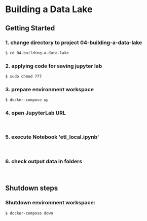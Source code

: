 # Building a Data Lake

## Getting Started


### 1. change directory to project 04-building-a-data-lake
```sh
$ cd 04-building-a-data-lake
```

### 2. applying code for saving jupyter lab
```sh
$ sudo chmod 777
```

### 3. prepare environment workspace
```sh
$ docker-compose up
```

### 4. open JupyterLab URL
<br>

### 5. execute Notebook 'etl_local.ipynb'
<br>

### 6. check output data in folders
<br>

## Shutdown steps

### Shutdown environment workspace:
```sh
$ docker-compose down
```